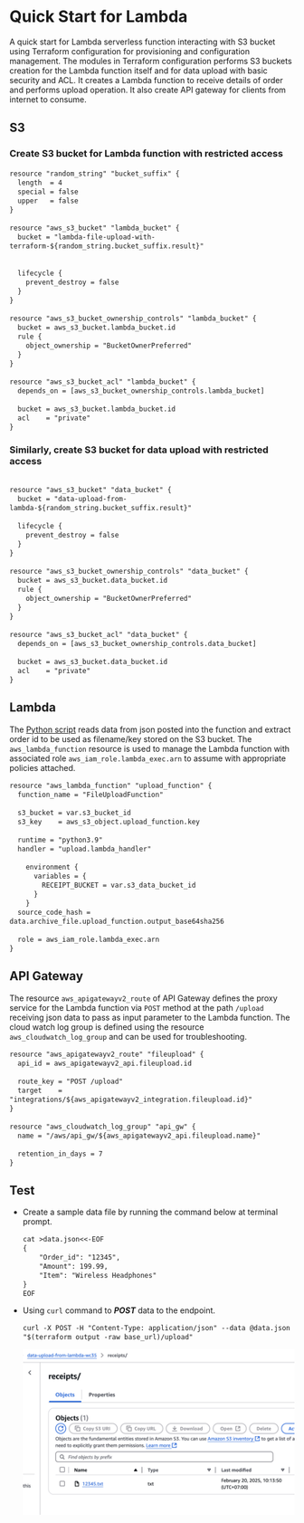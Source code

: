 # Quick Start for Lambda
A quick start for Lambda serverless function interacting with S3 bucket using Terraform configuration for provisioning and configuration management. The modules in Terraform configuration performs S3 buckets creation for the Lambda function itself and for data upload with basic security and ACL. It creates a Lambda function to receive details of order and performs upload operation. It also create API gateway for clients from internet to consume.


## S3

### Create S3 bucket for Lambda function with restricted access

```
resource "random_string" "bucket_suffix" {
  length  = 4
  special = false
  upper   = false
}

resource "aws_s3_bucket" "lambda_bucket" {
  bucket = "lambda-file-upload-with-terraform-${random_string.bucket_suffix.result}"

  
  lifecycle {
    prevent_destroy = false
  }
}

resource "aws_s3_bucket_ownership_controls" "lambda_bucket" {
  bucket = aws_s3_bucket.lambda_bucket.id
  rule {
    object_ownership = "BucketOwnerPreferred"
  }
}

resource "aws_s3_bucket_acl" "lambda_bucket" {
  depends_on = [aws_s3_bucket_ownership_controls.lambda_bucket]

  bucket = aws_s3_bucket.lambda_bucket.id
  acl    = "private"
}
```


### Similarly, create S3 bucket for data upload with restricted access

```

resource "aws_s3_bucket" "data_bucket" {
  bucket = "data-upload-from-lambda-${random_string.bucket_suffix.result}"

  lifecycle {
    prevent_destroy = false
  }
}

resource "aws_s3_bucket_ownership_controls" "data_bucket" {
  bucket = aws_s3_bucket.data_bucket.id
  rule {
    object_ownership = "BucketOwnerPreferred"
  }
}

resource "aws_s3_bucket_acl" "data_bucket" {
  depends_on = [aws_s3_bucket_ownership_controls.data_bucket]

  bucket = aws_s3_bucket.data_bucket.id
  acl    = "private"
}

```

## Lambda

The [Python script](./lambda/functions/upload.py) reads data from json posted into the function and extract order id to be used as filename/key stored on the S3 bucket. The `aws_lambda_function` resource is used to manage the Lambda function with associated role `aws_iam_role.lambda_exec.arn` to assume with appropriate policies attached. 

```
resource "aws_lambda_function" "upload_function" {
  function_name = "FileUploadFunction"

  s3_bucket = var.s3_bucket_id
  s3_key    = aws_s3_object.upload_function.key

  runtime = "python3.9"
  handler = "upload.lambda_handler"

    environment {
      variables = {
        RECEIPT_BUCKET = var.s3_data_bucket_id
      }
    }
  source_code_hash = data.archive_file.upload_function.output_base64sha256
  
  role = aws_iam_role.lambda_exec.arn
}
```

## API Gateway

The resource `aws_apigatewayv2_route` of API Gateway defines the proxy service for the Lambda function via `POST` method at the path `/upload` receiving json data to pass as input parameter to the Lambda function. The cloud watch log group is defined using the resource `aws_cloudwatch_log_group` and can be used for troubleshooting.

```
resource "aws_apigatewayv2_route" "fileupload" {
  api_id = aws_apigatewayv2_api.fileupload.id

  route_key = "POST /upload"
  target    = "integrations/${aws_apigatewayv2_integration.fileupload.id}"
}

resource "aws_cloudwatch_log_group" "api_gw" {
  name = "/aws/api_gw/${aws_apigatewayv2_api.fileupload.name}"

  retention_in_days = 7
}
```

## Test

- Create a sample data file by running the command below at terminal prompt.
  
    ```
    cat >data.json<<-EOF
    {
        "Order_id": "12345",
        "Amount": 199.99,
        "Item": "Wireless Headphones"
    }
    EOF
    ```

- Using `curl` command to ***POST*** data to the endpoint.

    ```
    curl -X POST -H "Content-Type: application/json" --data @data.json "$(terraform output -raw base_url)/upload"
    ```

    ![Uploaded file.](./docs/s3_uploaded_file.png "Uploaded file")